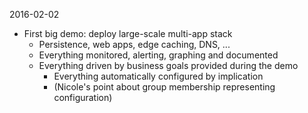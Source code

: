 2016-02-02

- First big demo: deploy large-scale multi-app stack
  - Persistence, web apps, edge caching, DNS, ...
  - Everything monitored, alerting, graphing and documented
  - Everything driven by business goals provided during the demo
    - Everything automatically configured by implication 
    - (Nicole's point about group membership representing configuration)

